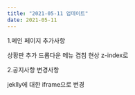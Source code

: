 ```yaml
---
title: "2021-05-11 업데이트"
date: 2021-05-11
---
```


1.메인 페이지 추가사항

상황판 추가
드롭다운 메뉴 겹침 현상 z-index로 

2.공지사항 변경사항

jeklly에 대한 iframe으로 변경
